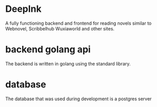 # DeepInk 

A fully functioning backend and frontend for reading novels similar to Webnovel, Scribbelhub Wuxiaworld and other sites.

# backend golang api

The backend is written in golang using the standard library.

# database

The database that was used during development is a postgres server